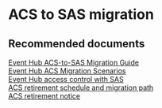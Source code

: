 <properties
	pageTitle="ACS to SAS migration"
	description="ACS to SAS migration"
	service="microsoft.eventhub"
	resource="namespaces"
	authors="aashu"
	displayOrder=""
	selfHelpType="generic"
	supportTopicIds="32609205"
	resourceTags=""
	productPesIds="16125"
	cloudEnvironments="public,BlackForest,Fairfax"
	articleId="3fb18e9b-390f-403d-b125-d8977065c99b"
/>

# ACS to SAS migration

## **Recommended documents**
[Event Hub ACS-to-SAS Migration Guide](https://blogs.msdn.microsoft.com/servicebus/2018/05/18/acs-migration-guide/)<br>
[Event Hub ACS Migration Scenarios](https://docs.microsoft.com/azure/service-bus-messaging/service-bus-migrate-acs-sas)<br>
[Event Hub access control with SAS](https://docs.microsoft.com/azure/service-bus-messaging/service-bus-sas)<br>
[ACS retirement schedule and migration path](https://azure.microsoft.com/blog/time-to-migrate-off-access-control-service/)<br>
[ACS retirement notice](https://azure.microsoft.com/blog/4-month-retirement-notice-access-control-service/)<br>